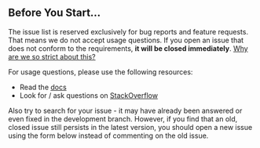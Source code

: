 ## Before You Start...

The issue list is reserved exclusively for bug reports and feature requests. That means we do not accept usage questions. If you open an issue that does not conform to the requirements, **it will be closed immediately**. [Why are we so strict about this?](#intro-modal)

For usage questions, please use the following resources:

- Read the [docs](https://ant.design/docs/react/introduce)
- Look for / ask questions on [StackOverflow](https://stackoverflow.com/questions/ask?tags=antd)

Also try to search for your issue - it may have already been answered or even fixed in the development branch. However, if you find that an old, closed issue still persists in the latest version, you should open a new issue using the form below instead of commenting on the old issue.
